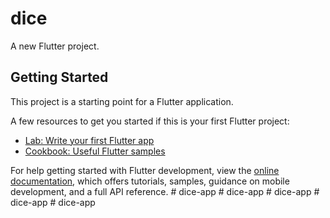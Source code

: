 # dice

A new Flutter project.

## Getting Started

This project is a starting point for a Flutter application.

A few resources to get you started if this is your first Flutter project:

- [Lab: Write your first Flutter app](https://docs.flutter.dev/get-started/codelab)
- [Cookbook: Useful Flutter samples](https://docs.flutter.dev/cookbook)

For help getting started with Flutter development, view the
[online documentation](https://docs.flutter.dev/), which offers tutorials,
samples, guidance on mobile development, and a full API reference.
#   d i c e - a p p  
 #   d i c e - a p p  
 #   d i c e - a p p  
 #   d i c e - a p p  
 #   d i c e - a p p  
 
